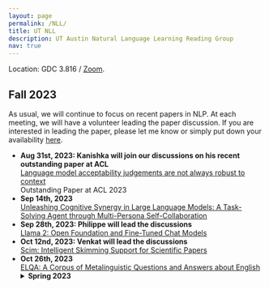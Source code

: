 ```yaml
---
layout: page
permalink: /NLL/
title: UT NLL
description: UT Austin Natural Language Learning Reading Group
nav: true
---
```


<!--, proposed by Professor <a href="https://www.cs.utexas.edu/~mooney/">Raymond Mooney</a>-->

Location: GDC 3.816 / <a href="https://utexas.zoom.us/j/2413159498">Zoom</a>.

<h2>Fall 2023</h2>
As usual, we will continue to focus on recent papers in NLP. At each meeting, we will have a volunteer leading the paper discussion. If you are interested in leading the paper, please let me know or simply put down your availability <a href="https://docs.google.com/spreadsheets/d/17y7wGwBkSCq4ZCLCYVTyCmM2m_zGGA6eGmTNPUc6UM4/edit?usp=sharing">here</a>.

<ul>
   <li><strong>Aug 31st, 2023: Kanishka will join our discussions on his recent outstanding paper at ACL</strong></li>
   <a href="https://aclanthology.org/2023.acl-long.333/">Language model acceptability judgements are not always robust to context</a><br>
   Outstanding Paper at ACL 2023

   <li><strong>Sep 14th, 2023</strong></li>
   <a href="https://blender.cs.illinois.edu/paper/lmcollaboration2023.pdf">Unleashing Cognitive Synergy in Large Language Models: A Task-Solving Agent through Multi-Persona Self-Collaboration</a>

   <li><strong>Sep 28th, 2023: Philippe will lead the discussions</strong></li>
   <a href="https://arxiv.org/pdf/2307.09288.pdf">Llama 2: Open Foundation and Fine-Tuned Chat Models</a>

   <li><strong>Oct 12nd, 2023: Venkat will lead the discussions</strong></li>
   <a href="https://dl.acm.org/doi/pdf/10.1145/3581641.3584034">Scim: Intelligent Skimming Support for Scientific Papers</a>

   <li><strong>Oct 26th, 2023</strong></li>
   <a href="https://aclanthology.org/2023.acl-long.113.pdf">ELQA: A Corpus of Metalinguistic Questions and Answers about English</a
</ul>

<details>
   <summary><strong>Spring 2023</strong></summary>
   This semester, we will focus on recent papers in NLP. At each meeting, one student should sign up for giving a short initial summary of the paper and for preparing some questions to get the discussion going. We will also allocate the last two meetings for students to talk about their own research. Students can give an update about their ongoing research in the form of a 10-min presentation. If you are interested in leading the paper or giving a presentation, please fill in your availability <a href="https://docs.google.com/spreadsheets/d/17y7wGwBkSCq4ZCLCYVTyCmM2m_zGGA6eGmTNPUc6UM4/edit?usp=sharing">here</a>.

   The meetings are held bi-weekly on Mondays 11:00 AM - 12:00 PM, starting from Jan 23rd. The meetings will be in hybrid, both at GDC 3.816 and via <a href="https://utexas.zoom.us/j/2413159498">Zoom</a>.

   <ul>
      <li><strong>Jan 23rd, 2023: Hongli will lead the paper discussions</strong></li>
      <a href="https://aclanthology.org/2022.emnlp-main.14/">Interpreting Language Models with Contrastive Explanations</a>, EMNLP 2022

      <li><strong>Feb 6th, 2023: Hongli will lead the paper discussions</strong></li>
      <a href="https://aclanthology.org/2022.emnlp-main.248/">Neural Theory-of-Mind? On the Limits of Social Intelligence in Large LMs</a>, EMNLP 2022

      <li><strong>Feb 20th, 2023: Kyle will join the paper discussions</strong></li>
      <a href="https://arxiv.org/abs/2301.06627">Dissociating language and thought in large language models: a cognitive perspective</a>

      <li><strong>Mar 6th, 2023: Venkat will lead the paper discussions</strong></li>
      <a href="https://arxiv.org/abs/2302.07459">The Capacity for Moral Self-Correction in Large Language Models</a>

      <li><strong>Mar 20th, 2023: Juan Diego will lead the paper discussions</strong></li>
      <a href="https://arxiv.org/pdf/2205.11482">Towards Tracing Factual Knowledge in Language Models Back to the Training Data</a>

      <li><strong>April 3rd, 2023: Anubrata	will lead the paper discussions</strong></li>
      <a href="https://arxiv.org/abs/2302.12389">Explainable AI is Dead, Long Live Explainable AI! Hypothesis-driven decision support</a>

      <li><strong>April 17th, 2023: Hongli, Venkat, and Jierui will give research updates</strong></li>
   </ul>
</details>